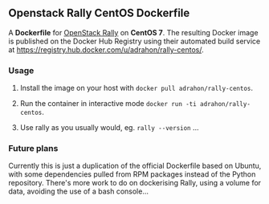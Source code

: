 ## Openstack Rally CentOS Dockerfile

A **Dockerfile** for [OpenStack Rally](https://wiki.openstack.org/wiki/Rally/) on **CentOS 7**. The resulting Docker image is published on the Docker Hub Registry using their automated build service at https://registry.hub.docker.com/u/adrahon/rally-centos/.

### Usage

1. Install the image on your host with `docker pull adrahon/rally-centos`.

2. Run the container in interactive mode `docker run -ti adrahon/rally-centos`.

3. Use rally as you usually would, eg. `rally --version` ... 
 
### Future plans

Currently this is just a duplication of the official Dockerfile based on Ubuntu, with some dependencies pulled from RPM packages instead of the Python repository. There's more work to do on dockerising Rally, using a volume for data, avoiding the use of a bash console...

